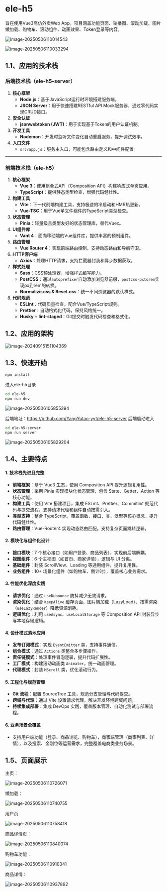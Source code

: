 # ele-h5

旨在使用Vue3高仿外卖Web App。项目涵盖功能页面、轮播图、滚动加载、图片懒加载、购物车、滚动组件、动画效果、Token登录等内容。

![image-20250506110014543](README.assets/image-20250506110014543.png)

![image-20250506110033294](README.assets/image-20250506110033294.png)

## 1.1、应用的技术栈

### **后端技术栈（ele-h5-server）**

1. **核心框架**
   - **Node.js**：基于JavaScript运行时环境搭建服务端。
   - **JSON Server**：用于快速搭建RESTful API Mock服务器，通过零代码实现CRUD接口。
2. **安全认证**
   - **jsonwebtoken (JWT)**：用于实现基于Token的用户认证机制。
3. **开发工具**
   - **Nodemon**：开发时监听文件变化自动重启服务，提升调试效率。
4. **入口文件**
   - `src/app.js`：服务主入口，可能包含路由定义和中间件配置。

---

### **前端技术栈（ele-h5）**

1. **核心框架**
   - **Vue 3**：使用组合式API（Composition API）构建响应式单页应用。
   - **TypeScript**：提供静态类型检查，增强代码健壮性。
2. **构建工具**
   - **Vite**：下一代前端构建工具，支持极速的冷启动和HMR热更新。
   - **Vue-TSC**：用于Vue单文件组件的TypeScript类型检查。
3. **状态管理**
   - **Pinia**：轻量级且类型友好的状态管理库，替代Vuex。
4. **UI组件库**
   - **Vant 4**：面向移动端的Vue组件库，提供丰富的预制组件。
5. **路由管理**
   - **Vue Router 4**：实现前端路由控制，支持动态路由和导航守卫。
6. **HTTP客户端**
   - **Axios**：处理HTTP请求，支持拦截器封装和异步数据获取。
7. **样式处理**
   - **Sass**：CSS预处理器，增强样式编写能力。
   - **PostCSS**：通过`autoprefixer`自动添加浏览器前缀，`postcss-pxtorem`实现px到rem的转换。
   - **Normalize.css & Reset.css**：统一不同浏览器的默认样式。
8. **代码规范**
   - **ESLint**：代码质量检查，配合Vue/TypeScript规则。
   - **Prettier**：自动格式化代码，保持风格统一。
   - **Husky + lint-staged**：Git提交时触发代码检查和格式化。

## 1.2、应用的架构

![image-20240915151104369](README.assets/image-20240915151104369-17465001036861.png)

## 1.3、快速开始

```sh
npm install
```

进入ele-h5目录

```sh
cd ele-h5
npm run dev
```

![image-20250506105855394](README.assets/image-20250506105855394.png)

后端地址：https://github.com/YangYutao-yyt/ele-h5-server
后端启动进入

```bash
cd ele-h5-server
npm run server
```

![image-20250506105829204](README.assets/image-20250506105829204.png)

## 1.4、主要特点

#### 1. **技术栈先进且完整**

- **前端框架**：基于 Vue3 生态，使用 Composition API 提升逻辑复用性。
- **状态管理**：采用 Pinia 实现模块化状态管理，包含 State、Getter、Action 等核心功能。
- **构建工具**：使用 Vite 搭建项目，集成 ESLint、Prettier、Commitlint 规范代码与提交流程，支持请求代理和组件自动按需引入。
- **类型支持**：整合 TypeScript，覆盖函数、接口、类、泛型等核心概念，提升代码健壮性。
- **路由管理**：Vue-Router4 实现动态路由匹配，支持复杂页面跳转逻辑。

#### 2. **模块化与组件化设计**

- **接口模块**：7 个核心接口（如用户登录、商品列表），实现前后端解耦。
- **视图组件**：6 个主视图（如首页、商家详情），逻辑与 UI 分离。
- **基础组件**：封装 ScrollView、Loading 等通用组件，提升复用性。
- **业务组件**：10+ 场景化组件（如购物车、倒计时），覆盖核心业务需求。

#### 3. **性能优化深度实践**

- **请求优化**：通过 `useDebounce` 防抖减少无效请求。
- **渲染优化**：结合 `KeepAlive` 缓存页面、图片懒加载（LazyLoad）、按需渲染（`useLazyRender`）降低资源消耗。
- **逻辑优化**：利用 `useAsync`、`useLocalStorage` 等 Composition API 封装异步与本地存储逻辑。

#### 4. **设计模式落地应用**

- **发布订阅模式**：实现 `EventEmitter` 类，支持事件通信。
- **组合模式**：通过 `Actions` 类整合多步骤操作。
- **责任链模式**：处理事件冒泡逻辑，提升代码扩展性。
- **工厂模式**：构建滚动动画类 `Animater`，统一动画管理。
- **代理模式**：封装 `MScroll` 类，优化滚动行为。

#### 5. **工程化与规范管理**

- **Git 流程**：配置 SourceTree 工具，规范分支管理与代码提交。
- **跨域与代理**：通过 Vite 设置请求代理，解决开发环境跨域问题。
- **持续集成部署**：集成 DevOps 实践，覆盖版本管理、自动化测试与部署流程。

#### 6. **业务场景全覆盖**

- 支持用户端功能（登录、商品浏览、购物车），商家端管理（商家列表、详情），以及搜索、金刚位等运营需求，完整覆盖电商类业务场景。

## 1.5、页面展示

主页：

![image-20250506110726071](README.assets/image-20250506110726071.png)

懒加载：

![image-20250506110740755](README.assets/image-20250506110740755.png)

用户页

![image-20250506110758418](README.assets/image-20250506110758418.png)

商品详情页：

![image-20250506110840074](README.assets/image-20250506110840074.png)

购物车功能：

![image-20250506110910341](README.assets/image-20250506110910341.png)

商品详情：

![image-20250506110937892](README.assets/image-20250506110937892.png)
